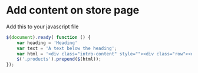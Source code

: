 # Add content on store page

Add this to your javascript file

```js
$(document).ready( function () {
	var heading = 'Heading'
	var text = 'A text below the heading';
	var html = '<div class="intro-content" style=""><div class="row"><div class="col-md-6 col-md-offset-3 text-center shop-intro"><h1>' + heading + '</h1><p>' + text + '</p></div></div></div>';
   	$('.products').prepend($(html));
});
```
